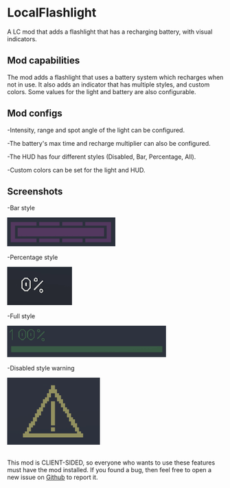 # LocalFlashlight

A LC mod that adds a flashlight that has a recharging battery, with visual indicators.

## Mod capabilities
The mod adds a flashlight that uses a battery system which recharges when not in use. It also adds an indicator that has multiple styles, and custom colors. Some values for the light and battery are also configurable.

## Mod configs
-Intensity, range and spot angle of the light can be configured.

-The battery's max time and recharge multiplier can also be configured.

-The HUD has four different styles (Disabled, Bar, Percentage, All).

-Custom colors can be set for the light and HUD.

## Screenshots
-Bar style

![bar style](https://github.com/ever39/LocalFlashlight/raw/main/assets/readmeAssets/barStyle.gif)

-Percentage style

![percent style](https://github.com/ever39/LocalFlashlight/raw/main/assets/readmeAssets/percentageStyle.gif)

-Full style

![full style](https://github.com/ever39/LocalFlashlight/raw/main/assets/readmeAssets/fullStyle.gif)

-Disabled style warning

![low battery warning](https://github.com/ever39/LocalFlashlight/raw/main/assets/readmeAssets/disabledWarning.png)



##

This mod is CLIENT-SIDED, so everyone who wants to use these features must have the mod installed.
If you found a bug, then feel free to open a new issue on [Github](https://github.com/ever39/LocalFlashlight/issues) to report it.
